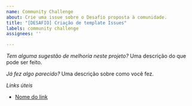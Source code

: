 ```yaml
---
name: Community Challenge
about: Crie uma issue sobre o Desafio proposta à comunidade.
title: "[DESAFIO] Criação de template Issues"
labels: community challenge
assignees: ''

---
```


*Tem alguma sugestão de melhoria neste projeto?*
Uma descrição do que pode ser feito.

*Já fez algo parecido?*
Uma descrição sobre como você fez.

*Links úteis*
- [Nome do link](URL)
